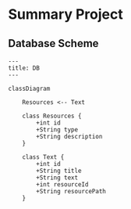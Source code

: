 # Summary Project

## Database Scheme

```mermaid
---
title: DB
---

classDiagram

    Resources <-- Text

    class Resources {
        +int id
        +String type
        +String description
    }

    class Text {
        +int id
        +String title
        +String text
        +int resourceId
        +String resourcePath
    }
```
